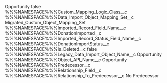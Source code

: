 <?xml version="1.0" encoding="UTF-8"?>
<CustomMetadata xmlns="http://soap.sforce.com/2006/04/metadata" xmlns:xsi="http://www.w3.org/2001/XMLSchema-instance" xmlns:xsd="http://www.w3.org/2001/XMLSchema">
    <label>Opportunity</label>
    <protected>false</protected>
    <values>
        <field>%%%NAMESPACE%%%Custom_Mapping_Logic_Class__c</field>
        <value xsi:nil="true"/>
    </values>
    <values>
        <field>%%%NAMESPACE%%%Data_Import_Object_Mapping_Set__c</field>
        <value xsi:type="xsd:string">Migrated_Custom_Object_Mapping_Set</value>
    </values>
    <values>
        <field>%%%NAMESPACE%%%Imported_Record_Field_Name__c</field>
        <value xsi:type="xsd:string">%%%NAMESPACE%%%DonationImported__c</value>
    </values>
    <values>
        <field>%%%NAMESPACE%%%Imported_Record_Status_Field_Name__c</field>
        <value xsi:type="xsd:string">%%%NAMESPACE%%%DonationImportStatus__c</value>
    </values>
    <values>
        <field>%%%NAMESPACE%%%Is_Deleted__c</field>
        <value xsi:type="xsd:boolean">false</value>
    </values>
    <values>
        <field>%%%NAMESPACE%%%Legacy_Data_Import_Object_Name__c</field>
        <value xsi:type="xsd:string">Opportunity</value>
    </values>
    <values>
        <field>%%%NAMESPACE%%%Object_API_Name__c</field>
        <value xsi:type="xsd:string">Opportunity</value>
    </values>
    <values>
        <field>%%%NAMESPACE%%%Predecessor__c</field>
        <value xsi:nil="true"/>
    </values>
    <values>
        <field>%%%NAMESPACE%%%Relationship_Field__c</field>
        <value xsi:nil="true"/>
    </values>
    <values>
        <field>%%%NAMESPACE%%%Relationship_To_Predecessor__c</field>
        <value xsi:type="xsd:string">No Predecessor</value>
    </values>
</CustomMetadata>
